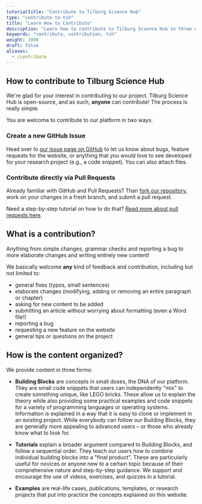 ```yaml
---
tutorialtitle: "Contribute to Tilburg Science Hub"
type: "contribute-to-tsh"
title: "Learn How to Contribute"
description: "Learn how to contribute to Tilburg Science Hub in three easy ways."
keywords: "contribute, contribution, tsh"
weight: 1000
draft: false
aliases:
  - /contribute
---
```


## How to contribute to Tilburg Science Hub

We're glad for your interest in contributing to our project. Tilburg Science Hub is open-source, and as such, **anyone** can contribute! The process is really simple.

You are welcome to contribute to our platform in two ways.

### Create a new GitHub Issue

Head over to [our issue page on GitHub](https://github.com/tilburgsciencehub/website/issues/new/choose) to let us know about bugs, feature requests for the website, or anything that you would love to see developed for your research project (e.g., a code snippet). You can also attach files.

### Contribute directly via Pull Requests

Already familiar with GitHub and Pull Requests? Than [fork our repository](https://github.com/tilburgsciencehub/website/fork), work on your changes in a fresh branch, and submit a pull request.

Need a step-by-step tutorial on how to do that? [Read more about pull requests here](../pullrequests).

<!--
{{% cta-primary "Check out our GitHub repository" "https://github.com/tilburgsciencehub/website" %}}-->

## What is a contribution?

Anything from simple changes, grammar checks and reporting a bug to more elaborate changes and writing entirely new content!

We basically welcome **any** kind of feedback and contribution, including but not limited to:

- general fixes (typos, small sentences)
- elaborate changes (modifying, adding or removing an entire paragraph or chapter)
- asking for new content to be added
- submitting an article without worrying about formatting (even a Word file!)
- reporting a bug
- requesting a new feature on the website
- general tips or questions on the project


## How is the content organized?

We provide content in three forms:

- **Building Blocks** are concepts in small doses, the DNA of our platform. They are small code snippets that users can independently "mix" to create something unique, like LEGO bricks. These allow us to explain the theory while also providing some practical examples and code snippets for a variety of programming languages or operating systems. Information is explained in a way that it is easy to clone or implement in an existing project. While everybody can follow our Building Blocks, they are generally more appealing to advanced users – or those who already know what to look for.

- **Tutorials** explain a broader argument compared to Building Blocks, and follow a sequential order. They teach our users how to combine individual building blocks into a "final product". These are particularly useful for novices or anyone new to a certain topic because of their comprehensive nature and step-by-step guidance. We support and encourage the use of videos, exercises, and quizzes in a tutorial.

- **Examples** are real-life cases, publications, templates, or research projects that put into practice the concepts explained on this website.
